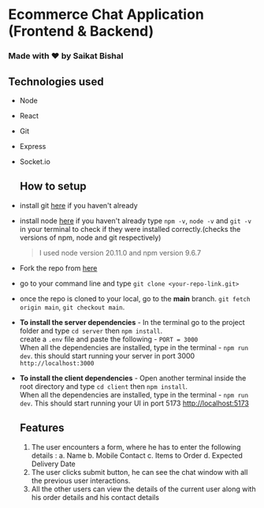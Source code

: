 # Ecommerce Chat Application (Frontend & Backend)

### Made with ❤️ by Saikat Bishal 
## Technologies used

* Node
* React
* Git
* Express
* Socket.io

  ## How to setup
* install git [here](https://git-scm.com/downloads) if you haven't already
* install node [here](https://nodejs.org/dist/v20.10.0/node-v20.10.0.pkg) if you haven't already
  type `npm -v`, `node -v` and `git -v` in your terminal to check if they were installed correctly.(checks the versions of npm, node and git respectively)
  > I used node version 20.11.0 and npm version 9.6.7
* Fork the repo from [here](https://github.com/saikatbishal/chat-websocketio/)
* go to your command line and type `git clone <your-repo-link.git> `
* once the repo is cloned to your local, go to the **main** branch. `git fetch origin main`, `git checkout main`. 
* **To install the server dependencies** - In the terminal go to the project folder and type `cd server` then `npm install`.</br>
  create a `.env` file and paste the following - ```PORT = 3000``` </br>
  When all the dependencies are installed, type in the terminal - `npm run dev`. this should start running your server in port 3000 `http://localhost:3000`
  
* **To install the client dependencies** - Open another terminal inside the root directory and type `cd client` then `npm install`.</br>
  When all the dependencies are installed, type in the terminal - `npm run dev`. This should start running your UI in port 5173 [http://localhost:5173](http://localhost:5173/)

  ## Features
  1. The user encounters a form, where he has to enter the following details :
      a. Name
      b. Mobile Contact
      c. Items to Order
      d. Expected Delivery Date
  2. The user clicks submit button, he can see the chat window with all the previous user interactions.
  3. All the other users can view the details of the current user along with his order details and his contact details
  
